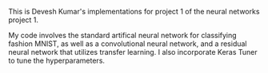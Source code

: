 This is Devesh Kumar's implementations for project 1 of the neural 
networks project 1.

My code involves the standard artifical neural network for classifying 
fashion MNIST, as well as a convolutional neural network, and a residual 
neural network that utilizes transfer learning. I also incorporate Keras 
Tuner to tune the hyperparameters.
